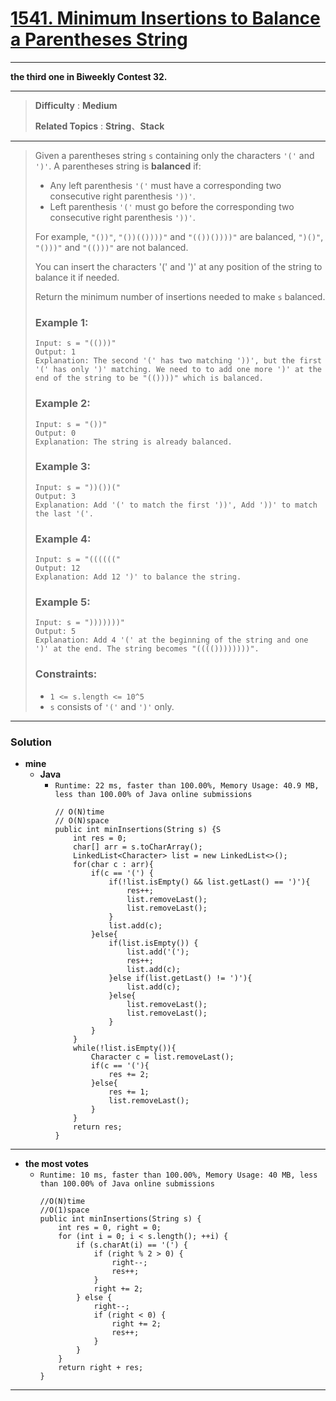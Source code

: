 # [1541. Minimum Insertions to Balance a Parentheses String](https://leetcode.com/problems/minimum-insertions-to-balance-a-parentheses-string/)

---

**the third one in Biweekly Contest 32.**

---


> **Difficulty** : **Medium**
>
> **Related Topics** : **String**、**Stack**

---

> Given a parentheses string `s` containing only the characters `'('` and `')'`. A parentheses string is **balanced** if:
> * Any left parenthesis `'('` must have a corresponding two consecutive right parenthesis `'))'`.
> * Left parenthesis `'('` must go before the corresponding two consecutive right parenthesis `'))'`.
>
> For example, `"())"`, `"())(())))"` and `"(())())))"` are balanced, `")()"`, `"()))"` and `"(()))"` are not balanced.
>
> You can insert the characters '(' and ')' at any position of the string to balance it if needed.
>
> Return the minimum number of insertions needed to make `s` balanced.
>
>
>
> ### Example 1:
> ```
> Input: s = "(()))"
> Output: 1
> Explanation: The second '(' has two matching '))', but the first '(' has only ')' matching. We need to to add one more ')' at the end of the string to be "(())))" which is balanced.
> ```
>
> ### Example 2:
> ```
> Input: s = "())"
> Output: 0
> Explanation: The string is already balanced.
> ```
>
> ### Example 3:
> ```
> Input: s = "))())("
> Output: 3
> Explanation: Add '(' to match the first '))', Add '))' to match the last '('.
> ```
>
> ### Example 4:
> ```
> Input: s = "(((((("
> Output: 12
> Explanation: Add 12 ')' to balance the string.
> ```
>
> ### Example 5:
> ```
> Input: s = ")))))))"
> Output: 5
> Explanation: Add 4 '(' at the beginning of the string and one ')' at the end. The string becomes "(((())))))))".
> ```
>
> ### Constraints:
> * `1 <= s.length <= 10^5`
> * `s` consists of `'('` and `')'` only.


---


### Solution
* **mine**
  * **Java**
    * `Runtime: 22 ms, faster than 100.00%, Memory Usage: 40.9 MB, less than 100.00% of Java online submissions`
      ```
      // O(N)time
      // O(N)space
      public int minInsertions(String s) {S
          int res = 0;
          char[] arr = s.toCharArray();
          LinkedList<Character> list = new LinkedList<>();
          for(char c : arr){
              if(c == '(') {
                  if(!list.isEmpty() && list.getLast() == ')'){
                      res++;
                      list.removeLast();
                      list.removeLast();
                  }
                  list.add(c);
              }else{
                  if(list.isEmpty()) {
                      list.add('(');
                      res++;
                      list.add(c);
                  }else if(list.getLast() != ')'){
                      list.add(c);
                  }else{
                      list.removeLast();
                      list.removeLast();
                  }
              }
          }
          while(!list.isEmpty()){
              Character c = list.removeLast();
              if(c == '('){
                  res += 2;
              }else{
                  res += 1;
                  list.removeLast();
              }
          }
          return res;
      }
      ```

---

* **the most votes**
  * `Runtime: 10 ms, faster than 100.00%, Memory Usage: 40 MB, less than 100.00% of Java online submissions`
    ```
    //O(N)time
    //O(1)space
    public int minInsertions(String s) {
        int res = 0, right = 0;
        for (int i = 0; i < s.length(); ++i) {
            if (s.charAt(i) == '(') {
                if (right % 2 > 0) {
                    right--;
                    res++;
                }
                right += 2;
            } else {
                right--;
                if (right < 0) {
                    right += 2;
                    res++;
                }
            }
        }
        return right + res;
    }
    ```

---
